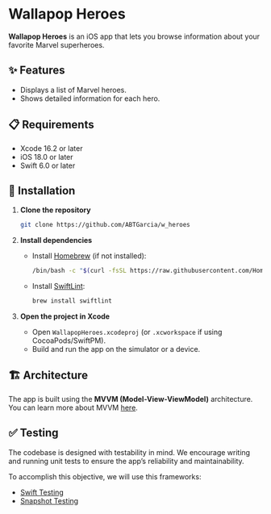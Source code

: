 # Wallapop Heroes

**Wallapop Heroes** is an iOS app that lets you browse information about your favorite Marvel superheroes.

## ✨ Features

- Displays a list of Marvel heroes.
- Shows detailed information for each hero.

## 📋 Requirements

- Xcode 16.2 or later  
- iOS 18.0 or later  
- Swift 6.0 or later  

## 🚀 Installation

1. **Clone the repository**
    ```bash
    git clone https://github.com/ABTGarcia/w_heroes
    ```

2. **Install dependencies**
    - Install [Homebrew](https://brew.sh) (if not installed):
      ```bash
      /bin/bash -c "$(curl -fsSL https://raw.githubusercontent.com/Homebrew/install/HEAD/install.sh)"
      ```

    - Install [SwiftLint](https://github.com/realm/SwiftLint):
      ```bash
      brew install swiftlint
      ```

3. **Open the project in Xcode**
    - Open `WallapopHeroes.xcodeproj` (or `.xcworkspace` if using CocoaPods/SwiftPM).
    - Build and run the app on the simulator or a device.

## 🏗 Architecture

The app is built using the **MVVM (Model-View-ViewModel)** architecture.  
You can learn more about MVVM [here](https://www.hackingwithswift.com/books/ios-swiftui/introducing-mvvm-into-your-swiftui-project).

## ✅ Testing

The codebase is designed with testability in mind. We encourage writing and running unit tests to ensure the app’s reliability and maintainability.

To accomplish this objective, we will use this frameworks:
- [Swift Testing](https://developer.apple.com/documentation/testing)
- [Snapshot Testing](https://github.com/pointfreeco/swift-snapshot-testing)
